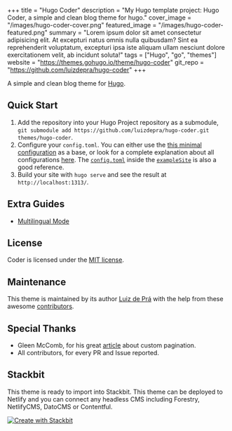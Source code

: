 +++
title = "Hugo Coder"
description = "My Hugo template project: Hugo Coder, a simple and clean blog theme for hugo."
cover_image = "/images/hugo-coder-cover.png"
featured_image = "/images/hugo-coder-featured.png"
summary = "Lorem ipsum dolor sit amet consectetur adipisicing elit. At excepturi natus omnis nulla quibusdam? Sint ea reprehenderit voluptatum, excepturi ipsa iste aliquam ullam nesciunt dolore exercitationem velit, ab incidunt soluta!"
tags = ["Hugo", "go", "themes"]
website = "https://themes.gohugo.io/theme/hugo-coder"
git_repo = "https://github.com/luizdepra/hugo-coder"
+++

A simple and clean blog theme for [Hugo](https://gohugo.io/).

## Quick Start

1. Add the repository into your Hugo Project repository as a submodule, `git submodule add https://github.com/luizdepra/hugo-coder.git themes/hugo-coder`.
2. Configure your `config.toml`. You can either use the [this minimal configuration](https://github.com/luizdepra/hugo-coder/wiki/Configurations#complete-example) as a base, or look for a complete explanation about all configurations [here](https://github.com/luizdepra/hugo-coder/wiki/Configurations). The [`config.toml`](https://github.com/luizdepra/hugo-coder/blob/master/exampleSite/config.toml) inside the [`exampleSite`](https://github.com/luizdepra/hugo-coder/tree/master/exampleSite) is also a good reference.
3. Build your site with `hugo serve` and see the result at `http://localhost:1313/`.

## Extra Guides

* [Multilingual Mode](https://github.com/luizdepra/hugo-coder/wiki/Multilingual-Mode)

## License

Coder is licensed under the [MIT license](https://github.com/luizdepra/hugo-coder/blob/master/LICENSE.md).

## Maintenance

This theme is maintained by its author [Luiz de Prá](https://github.com/luizdepra) with the help from these awesome [contributors](CONTRIBUTORS.md).

## Special Thanks

- Gleen McComb, for his great [article](https://glennmccomb.com/articles/how-to-build-custom-hugo-pagination/) about custom pagination.
- All contributors, for every PR and Issue reported.

## Stackbit

This theme is ready to import into Stackbit. This theme can be deployed to Netlify and you can connect any headless CMS including Forestry, NetlifyCMS, DatoCMS or Contentful. 

[![Create with Stackbit](https://assets.stackbit.com/badge/create-with-stackbit.svg)](https://app.stackbit.com/create?theme=https://github.com/luizdepra/hugo-coder)